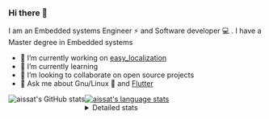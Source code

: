 ### Hi there 👋

I am an Embedded systems Engineer ⚡️ and Software developer 💻 . I have a Master degree in Embedded systems
- 🔭 I’m currently working on [easy_localization](https://pub.dev/packages/easy_localization)
- 🌱 I’m currently learning 
- 👯 I’m looking to collaborate on open source projects
- 💬 Ask me about  Gnu/Linux 🐧 and [Flutter](https://flutter.dev) 

<a href="https://profile-summary-for-github.com/user/aissat">
  <img align="left" height="170px" src="https://github-readme-stats.vercel.app/api?username=aissat&show_icons=true&line_height=27&count_private=true&include_all_commits=true" alt="aissat's GitHub stats"/>
  <img src="https://github-readme-stats.vercel.app/api/top-langs/?username=aissat&hide_langs_below=5&layout=compact" alt="aissat's language stats"/>
</a>

<details>
<summary>Detailed stats</summary>
 

### 🧐 Waka Stats

<!--START_SECTION:waka-->
![Code Time](http://img.shields.io/badge/Code%20Time-4%2C585%20hrs%205%20mins-blue)

![Profile Views](http://img.shields.io/badge/Profile%20Views-0-blue)

![Lines of code](https://img.shields.io/badge/From%20Hello%20World%20I%27ve%20Written--3%20Million%20lines%20of%20code-blue)

**🐱 My GitHub Data** 

> 🏆 119 Contributions in the Year 2022
 > 
> 📦 46.0 kB Used in GitHub's Storage 
 > 
> 💼 Opted to Hire
 > 
> 📜 161 Public Repositories 
 > 
> 🔑 22 Private Repositories  
 > 
**I'm a Night 🦉** 

```text
🌞 Morning    16 commits     █░░░░░░░░░░░░░░░░░░░░░░░░   4.06% 
🌆 Daytime    84 commits     █████░░░░░░░░░░░░░░░░░░░░   21.32% 
🌃 Evening    140 commits    █████████░░░░░░░░░░░░░░░░   35.53% 
🌙 Night      154 commits    █████████░░░░░░░░░░░░░░░░   39.09%

```
📅 **I'm Most Productive on Friday** 

```text
Monday       24 commits     █░░░░░░░░░░░░░░░░░░░░░░░░   6.09% 
Tuesday      71 commits     ████░░░░░░░░░░░░░░░░░░░░░   18.02% 
Wednesday    45 commits     ██░░░░░░░░░░░░░░░░░░░░░░░   11.42% 
Thursday     32 commits     ██░░░░░░░░░░░░░░░░░░░░░░░   8.12% 
Friday       80 commits     █████░░░░░░░░░░░░░░░░░░░░   20.3% 
Saturday     64 commits     ████░░░░░░░░░░░░░░░░░░░░░   16.24% 
Sunday       78 commits     █████░░░░░░░░░░░░░░░░░░░░   19.8%

```


📊 **This Week I Spent My Time On** 

```text
⌚︎ Time Zone: Africa/Algiers

💬 Programming Languages: 
Other                    3 hrs 45 mins       ████████████████░░░░░░░░░   64.01% 
Docker                   1 hr 12 mins        █████░░░░░░░░░░░░░░░░░░░░   20.67% 
Rust                     42 mins             ███░░░░░░░░░░░░░░░░░░░░░░   11.99% 
JSON                     8 mins              ░░░░░░░░░░░░░░░░░░░░░░░░░   2.38% 
TypeScript               3 mins              ░░░░░░░░░░░░░░░░░░░░░░░░░   0.94%

🔥 Editors: 
VS Code                  5 hrs 52 mins       █████████████████████████   100.0%

💻 Operating System: 
Linux                    5 hrs 52 mins       █████████████████████████   100.0%

```

**I Mostly Code in Dart** 

```text
Dart                     24 repos            ████████░░░░░░░░░░░░░░░░░   32.0% 
TypeScript               8 repos             ██░░░░░░░░░░░░░░░░░░░░░░░   10.67% 
Shell                    6 repos             ██░░░░░░░░░░░░░░░░░░░░░░░   8.0% 
C++                      6 repos             ██░░░░░░░░░░░░░░░░░░░░░░░   8.0% 
PHP                      5 repos             █░░░░░░░░░░░░░░░░░░░░░░░░   6.67%

```


**Timeline**

![Chart not found](https://raw.githubusercontent.com/aissat/aissat/master/charts/bar_graph.png) 


 Last Updated on 27/09/2022 00:52:26 UTC
<!--END_SECTION:waka-->

</details>
